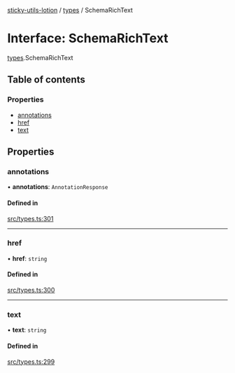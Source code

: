 [sticky-utils-lotion](../README.md) / [types](../modules/types.md) / SchemaRichText

# Interface: SchemaRichText

[types](../modules/types.md).SchemaRichText

## Table of contents

### Properties

- [annotations](types.SchemaRichText.md#annotations)
- [href](types.SchemaRichText.md#href)
- [text](types.SchemaRichText.md#text)

## Properties

### annotations

• **annotations**: `AnnotationResponse`

#### Defined in

[src/types.ts:301](https://github.com/sticky/sticky-utils-lotion/blob/f5e5b92/src/types.ts#L301)

___

### href

• **href**: `string`

#### Defined in

[src/types.ts:300](https://github.com/sticky/sticky-utils-lotion/blob/f5e5b92/src/types.ts#L300)

___

### text

• **text**: `string`

#### Defined in

[src/types.ts:299](https://github.com/sticky/sticky-utils-lotion/blob/f5e5b92/src/types.ts#L299)
